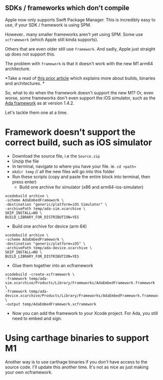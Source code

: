 ## SDKs / frameworks which don't compile

Apple now only supports Swift Package Manager.
This is incredibly easy to use, if your SDK / framework is using SPM.

However.. many smaller frameworks aren't yet using SPM.
Some use `xcframework` (which Apple still kinda supports). 

Others that are even older still use `framework`. And sadly, Apple just straight up does not support this.

The problem with `framework` is that it doesn't work with the new M1 arm64 architecture. 

*Take a read of [this prior article](https://coderlyn.hashnode.dev/understanding-binaries-when-archiving-a-build-wip-ckt7zk7x80mi195s15tn51ljn) which explains more about builds, binaries and architectures.
*



So, what to do when the framework doesn't support the new M1?
Or, even worse, some frameworks don't even support the iOS simulator, such as the [Ada framework](https://github.com/AdaSupport/ios-sdk/releases) as at version 1.4.2.

Let's tackle them one at a time.

# Framework doesn't support the correct build, such as iOS simulator

* Download the source file, i.e the `Source.zip`
* Unzip the file
* In terminal, navigate to where you have your file. ie. `cd <path>`
* `mkdir temp` // all the new files will go into this folder
* Run these scripts (copy and paste the entire block into terminal, then press enter)
  * Build one archive for simulator (x86 and arm64-ios-simulator) 

```
xcodebuild archive \
-scheme AdaEmbedFramework \
-destination "generic/platform=iOS Simulator" \
-archivePath temp/ada-sim.xcarchive \
SKIP_INSTALL=NO \
BUILD_LIBRARY_FOR_DISTRIBUTION=YES
```

  * Build one archive for device (arm 64)

```
xcodebuild archive \
-scheme AdaEmbedFramework \
-destination "generic/platform=iOS" \
-archivePath temp/ada-device.xcarchive \
SKIP_INSTALL=NO \
BUILD_LIBRARY_FOR_DISTRIBUTION=YES
```


  * Glue them together into an xcframework

```
xcodebuild -create-xcframework \
-framework temp/ada-sim.xcarchive/Products/Library/Frameworks/AdaEmbedFramework.framework \
-framework temp/ada-device.xcarchive/Products/Library/Frameworks/AdaEmbedFramework.framework \
-output temp/AdaEmbedFramework.xcframework
```

* Now you can add the framework to your Xcode project. For Ada, you still need to embed and sign.


# Using carthage binaries to support M1

Another way is to use carthage binaries if you don't have access to the source code.
I'll update this another time. It's not as nice as just making your own xcframework.